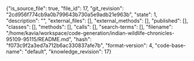 {"is_source_file": true, "file_id": 17, "git_revision": "2cd956f774cb9a0b799643b730a5e9adb21e963b", "state": 1, "description": "", "external_files": [], "external_methods": [], "published": [], "classes": [], "methods": [], "calls": [], "search-terms": [], "filename": "/home/kavia/workspace/code-generation/indian-wildlife-chronicles-95109-95115/README.md", "hash": "f073c9f2a3ed7a712b6ac330837afe7b", "format-version": 4, "code-base-name": "default", "knowledge_revision": 17}